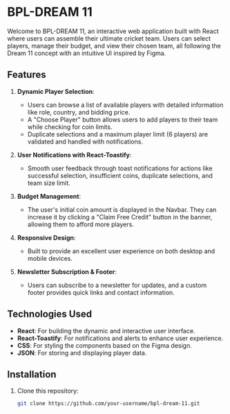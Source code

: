  # BPL-DREAM 11

Welcome to BPL-DREAM 11, an interactive web application built with React where users can assemble their ultimate cricket team. Users can select players, manage their budget, and view their chosen team, all following the Dream 11 concept with an intuitive UI inspired by Figma.

## Features

1. **Dynamic Player Selection**: 
   - Users can browse a list of available players with detailed information like role, country, and bidding price.
   - A "Choose Player" button allows users to add players to their team while checking for coin limits.
   - Duplicate selections and a maximum player limit (6 players) are validated and handled with notifications.

2. **User Notifications with React-Toastify**: 
   - Smooth user feedback through toast notifications for actions like successful selection, insufficient coins, duplicate selections, and team size limit.

3. **Budget Management**: 
   - The user's initial coin amount is displayed in the Navbar. They can increase it by clicking a "Claim Free Credit" button in the banner, allowing them to afford more players.

4. **Responsive Design**: 
   - Built to provide an excellent user experience on both desktop and mobile devices.

5. **Newsletter Subscription & Footer**:
   - Users can subscribe to a newsletter for updates, and a custom footer provides quick links and contact information.

## Technologies Used

- **React**: For building the dynamic and interactive user interface.
- **React-Toastify**: For notifications and alerts to enhance user experience.
- **CSS**: For styling the components based on the Figma design.
- **JSON**: For storing and displaying player data.

## Installation

1. Clone this repository:
   ```bash
   git clone https://github.com/your-username/bpl-dream-11.git
